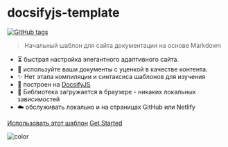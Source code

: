 <h1 id="cover-heading">
  docsifyjs-template  <!-- TODO: Обновить заголовок -->
</h1>

[![GitHub tags](https://img.shields.io/github/tag/easy-quest/docsify-js-template.svg)](https://GitHub.com/MichaelCurrin/docsify-js-template/tags/) <!-- TODO: обновить имя пользователя и имя репозитория -->

>   Начальный шаблон для сайта документации на основе Markdown <!-- TODO: Замените своим описанием -->


<!-- TODO: Обновите, чтобы соответствовать преимуществам/функциям вашего проекта. Смайлики Git отлично работают здесь. -->

- :hourglass_flowing_sand: быстрая настройка элегантного адаптивного сайта.
- :open_file_folder: используйте ваши документы с уценкой в качестве контента.
- :sparkles: Нет этапа компиляции и синтаксиса шаблонов для изучения
- :nut_and_bolt: построен на [DocsifyJS](https://docsify.js.org/)
- :pushpin: Библиотека загружается в браузере - никаких локальных зависимостей
- :cloud: обслуживать локально и на страницах GitHub или Netlify


[Использовать этот шаблон](https://github.com/easy-quest/docsify-js-template/generate) <!-- TODO: удалить из копии этого шаблона.-->
[Get Started](#docsifyjs-template) <!-- TODO: Используйте идентификатор заголовка вашей главной страницы -->

<!-- TODO: Установите цвет фона или изображение. -->
![color](#b3d9f8)
